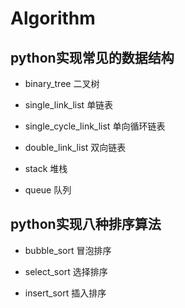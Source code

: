 # Algorithm

## python实现常见的数据结构

* binary_tree 二叉树<br>

* single_link_list 单链表<br>

* single_cycle_link_list 单向循环链表<br>

* double_link_list 双向链表<br>

* stack 堆栈<br>

* queue 队列<br>

## python实现八种排序算法

* bubble_sort 冒泡排序<br>

* select_sort 选择排序<br>

* insert_sort 插入排序<br>
